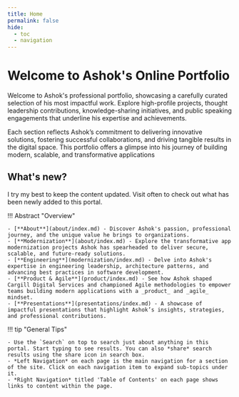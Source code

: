 ```yaml
---
title: Home
permalink: false
hide:
  - toc
  - navigation  
---
```


# **Welcome to Ashok's Online Portfolio**

Welcome to Ashok's professional portfolio, showcasing a carefully curated selection of his most impactful work. Explore high-profile projects, thought leadership contributions, knowledge-sharing initiatives, and public speaking engagements that underline his expertise and achievements. 

Each section reflects Ashok’s commitment to delivering innovative solutions, fostering successful collaborations, and driving tangible results in the digital space. This portfolio offers a glimpse into his journey of building modern, scalable, and transformative applications

## What's new? 

I try my best to keep the content updated. Visit often to check out what has been newly added to this portal.

!!! Abstract "Overview" 

    - [**About**](about/index.md) - Discover Ashok's passion, professional journey, and the unique value he brings to organizations.
    - [**Modernization**](about/index.md) - Explore the transformative app modernization projects Ashok has spearheaded to deliver secure, scalable, and future-ready solutions.
    - [**Engineering**](modernization/index.md) - Delve into Ashok's expertise in engineering leadership, architecture patterns, and advancing best practices in software development.
    - [**Product & Agile**](product/index.md) - See how Ashok shaped Cargill Digital Services and championed Agile methodologies to empower teams building modern applications with a _product_ and _agile_ mindset.
    - [**Presentations**](presentations/index.md) - A showcase of impactful presentations that highlight Ashok’s insights, strategies, and professional contributions.

!!! tip "General Tips"

    - Use the `Search` on top to search just about anything in this portal. Start typing to see results. You can also *share* search results using the share icon in search box.
    - *Left Navigation* on each page is the main navigation for a section of the site. Click on each navigation item to expand sub-topics under it.
    - *Right Navigation* titled 'Table of Contents' on each page shows links to content within the page.

